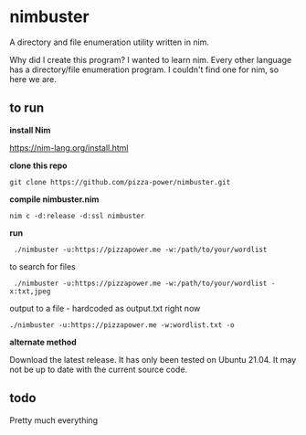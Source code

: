 # nimbuster
A directory and file enumeration utility written in nim.

Why did I create this program? I wanted to learn nim. Every other language has a directory/file enumeration program. I couldn't find one for nim, so here we are. 

## to run

**install Nim**

https://nim-lang.org/install.html

**clone this repo**

```git clone https://github.com/pizza-power/nimbuster.git```

**compile nimbuster.nim**

```nim c -d:release -d:ssl nimbuster```

**run**

``` ./nimbuster -u:https://pizzapower.me -w:/path/to/your/wordlist```

to search for files

``` ./nimbuster -u:https://pizzapower.me -w:/path/to/your/wordlist -x:txt,jpeg```

output to a file - hardcoded as output.txt right now

``` ./nimbuster -u:https://pizzapower.me -w:wordlist.txt -o ```

**alternate method**

Download the latest release. It has only been tested on Ubuntu 21.04. It may not be up to date with the current source code. 

## todo

Pretty much everything
